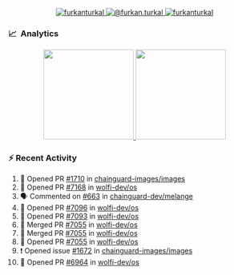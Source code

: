 <p align="center">
  <a href="https://linkedin.com/in/furkanturkal" target="blank">
    <img src="https://img.shields.io/badge/linkedin-%230077B5.svg?&style=for-the-badge&logo=linkedin&logoColor=white" alt="furkanturkal" />
  </a>
  <a href="https://medium.com/@furkan.turkal" target="blank">
    <img src="https://img.shields.io/badge/medium-%2312100E.svg?&style=for-the-badge&logo=medium&logoColor=white" alt="@furkan.turkal" />
  </a>
  <a href="https://twitter.com/furkanturkaI" target="blank">
    <img src="https://img.shields.io/badge/Twitter-1DA1F2?style=for-the-badge&logo=twitter&logoColor=white" alt="furkanturkaI" />
  </a>
</p>

### 📈 &nbsp;Analytics

<p align="center">
  <a href="https://coderstats.net/github/#Dentrax">
    <img height="180em" src="https://github-readme-stats-eight-theta.vercel.app/api?username=Dentrax&show_icons=true&theme=algolia&include_all_commits=true&count_private=true&line_height=26"/>
    <img height="180em" src="https://github-readme-stats-eight-theta.vercel.app/api/top-langs/?username=Dentrax&layout=compact&langs_count=8&theme=algolia&line_height=26"/>
  </a>
</p>

### :zap: Recent Activity

<!--START_SECTION:activity-->
1. 💪 Opened PR [#1710](https://github.com/chainguard-images/images/pull/1710) in [chainguard-images/images](https://github.com/chainguard-images/images)
2. 💪 Opened PR [#7168](https://github.com/wolfi-dev/os/pull/7168) in [wolfi-dev/os](https://github.com/wolfi-dev/os)
3. 🗣 Commented on [#663](https://github.com/chainguard-dev/melange/pull/663#issuecomment-1770411659) in [chainguard-dev/melange](https://github.com/chainguard-dev/melange)
4. 💪 Opened PR [#7096](https://github.com/wolfi-dev/os/pull/7096) in [wolfi-dev/os](https://github.com/wolfi-dev/os)
5. 💪 Opened PR [#7093](https://github.com/wolfi-dev/os/pull/7093) in [wolfi-dev/os](https://github.com/wolfi-dev/os)
6. 🎉 Merged PR [#7055](https://github.com/wolfi-dev/os/pull/7055) in [wolfi-dev/os](https://github.com/wolfi-dev/os)
7. 🎉 Merged PR [#7055](https://github.com/wolfi-dev/os/pull/7055) in [wolfi-dev/os](https://github.com/wolfi-dev/os)
8. 💪 Opened PR [#7055](https://github.com/wolfi-dev/os/pull/7055) in [wolfi-dev/os](https://github.com/wolfi-dev/os)
9. ❗ Opened issue [#1672](https://github.com/chainguard-images/images/issues/1672) in [chainguard-images/images](https://github.com/chainguard-images/images)
10. 💪 Opened PR [#6964](https://github.com/wolfi-dev/os/pull/6964) in [wolfi-dev/os](https://github.com/wolfi-dev/os)
<!--END_SECTION:activity-->
